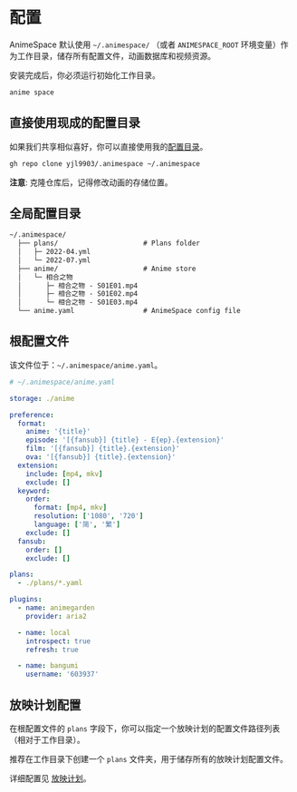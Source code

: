 # 配置

AnimeSpace 默认使用 `~/.animespace/` （或者 `ANIMESPACE_ROOT` 环境变量）作为工作目录，储存所有配置文件，动画数据库和视频资源。

安装完成后，你必须运行初始化工作目录。

```bash
anime space
```

## 直接使用现成的配置目录

如果我们共享相似喜好，你可以直接使用我的[配置目录](https://github.com/yjl9903/.animespace)。

```bash
gh repo clone yjl9903/.animespace ~/.animespace
```

**注意**: 克隆仓库后，记得修改动画的存储位置。

## 全局配置目录

```txt
~/.animespace/
  ├── plans/                     # Plans folder
  │   ├─ 2022-04.yml
  │   └─ 2022-07.yml
  ├── anime/                     # Anime store
  │   └─ 相合之物
  │      ├─ 相合之物 - S01E01.mp4
  │      ├─ 相合之物 - S01E02.mp4
  │      └─ 相合之物 - S01E03.mp4
  └── anime.yaml                 # AnimeSpace config file
```

## 根配置文件

该文件位于：`~/.animespace/anime.yaml`。

```yaml
# ~/.animespace/anime.yaml

storage: ./anime

preference:
  format:
    anime: '{title}'
    episode: '[{fansub}] {title} - E{ep}.{extension}'
    film: '[{fansub}] {title}.{extension}'
    ova: '[{fansub}] {title}.{extension}'
  extension:
    include: [mp4, mkv]
    exclude: []
  keyword:
    order:
      format: [mp4, mkv]
      resolution: ['1080', '720']
      language: ['简', '繁']
    exclude: []
  fansub:
    order: []
    exclude: []

plans:
  - ./plans/*.yaml

plugins:
  - name: animegarden
    provider: aria2

  - name: local
    introspect: true
    refresh: true

  - name: bangumi
    username: '603937'
```

## 放映计划配置

在根配置文件的 `plans` 字段下，你可以指定一个放映计划的配置文件路径列表（相对于工作目录）。

推荐在工作目录下创建一个 `plans` 文件夹，用于储存所有的放映计划配置文件。

详细配置见 [放映计划](/animespace/config/plan)。
